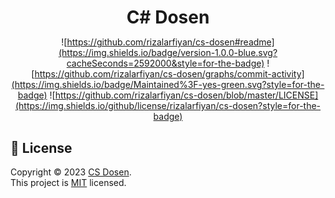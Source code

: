 <div align="center">

  <h1 style="margin-bottom:0">C# Dosen</h1>

![https://github.com/rizalarfiyan/cs-dosen#readme](https://img.shields.io/badge/version-1.0.0-blue.svg?cacheSeconds=2592000&style=for-the-badge)
![https://github.com/rizalarfiyan/cs-dosen/graphs/commit-activity](https://img.shields.io/badge/Maintained%3F-yes-green.svg?style=for-the-badge)
![https://github.com/rizalarfiyan/cs-dosen/blob/master/LICENSE](https://img.shields.io/github/license/rizalarfiyan/cs-dosen?style=for-the-badge)

</div>



## :memo: License

Copyright © 2023 [CS Dosen](https://github.com/rizalarfiyan/cs-dosen).<br />
This project is [MIT](https://github.com/rizalarfiyan/cs-dosen/blob/master/LICENSE) licensed.
